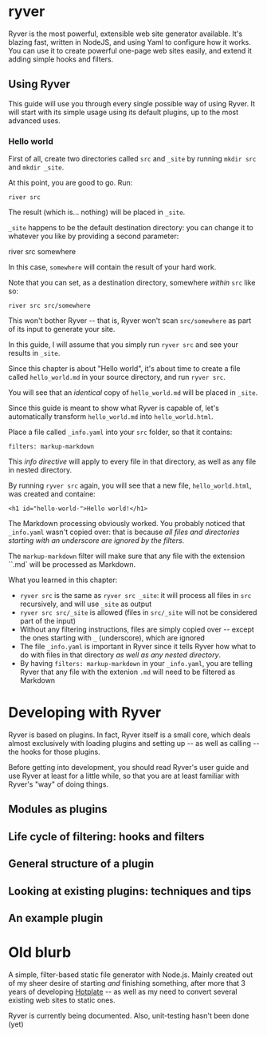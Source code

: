 # ryver

Ryver is the most powerful, extensible web site generator available. It's blazing fast, written in NodeJS, and using Yaml to configure how it works. You can use it to create powerful one-page web sites easily, and extend it adding simple hooks and filters.

## Using Ryver

This guide will use you through every single possible way of using Ryver. It will start with its simple usage using its default plugins, up to the most advanced uses.

### Hello world

First of all, create two directories called `src` and `_site` by running `mkdir src` and `mkdir _site`.

At this point, you are good to go. Run:

    river src

The result (which is... nothing) will be placed in `_site`.

`_site` happens to be the default destination directory: you can change it to whatever you like by providing a second parameter:

   river src somewhere

In this case, `somewhere` will contain the result of your hard work.

Note that you can set, as a destination directory, somewhere _within_ `src` like so:

    river src src/somewhere

This won't bother Ryver -- that is, Ryver won't scan `src/somewhere` as part of its input to generate your site.

In this guide, I will assume that you simply run `ryver src` and see your results in `_site`.

Since this chapter is about "Hello world", it's about time to create a file called `hello_world.md` in your source directory, and run `ryver src`.

You will see that an _identical_ copy of `hello_world.md` will be placed in `_site`.

Since this guide is meant to show what Ryver is capable of, let's automatically transform `hello_world.md` into `hello_world.html`.

Place a file called `_info.yaml` into your `src` folder, so that it contains:

    filters: markup-markdown

This _info directive_ will apply to every file in that directory, as well as any file in nested directory.

By running `ryver src` again, you will see that a new file, `hello_world.html`, was created and containe:

    <h1 id="hello-world-">Hello world!</h1>

The Markdown processing obviously worked. You probably noticed that `_info.yaml` wasn't copied over: that is because _all files and directories starting with an underscore are ignored by the filters_.

The `markup-markdown` filter will make sure that any file with the extension ``.md` will be processed as Markdown.

What you learned in this chapter:

* `ryver src` is the same as `ryver src _site`: it will process all files in `src` recursively, and will use `_site` as output
* `ryver src src/_site` is allowed (files in `src/_site` will not be considered part of the input)
* Without any filtering instructions, files are simply copied over -- except the ones starting with `_` (underscore), which are ignored
* The file `_info.yaml` is important in Ryver since it tells Ryver how what to do with files in that directory _as well as any nested directory_.
* By having `filters: markup-markdown` in your `_info.yaml`, you are telling Ryver that any file with the extenion `.md` will need to be filtered as Markdown


# Developing with Ryver

Ryver is based on plugins. In fact, Ryver itself is a small core, which deals almost exclusively with loading plugins and setting up -- as well as calling -- the hooks for those plugins.

Before getting into development, you should read Ryver's user guide and use Ryver at least for a little while, so that you are at least familiar with Ryver's "way" of doing things.

## Modules as plugins

## Life cycle of filtering: hooks and filters

## General structure of a plugin

## Looking at existing plugins: techniques and tips

## An example plugin




# Old blurb

A simple, filter-based static file generator with Node.js.
Mainly created out of my sheer desire of starting _and_ finishing something, after more that 3 years of developing [Hotplate](https://github.com/mercmobily/hotplate) -- as well as my need to convert several existing web sites to static ones.

Ryver is currently being documented. Also, unit-testing hasn't been done (yet)
